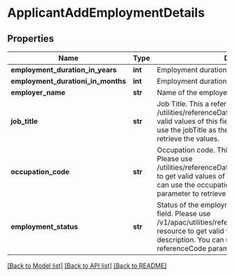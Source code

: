 # ApplicantAddEmploymentDetails

## Properties
Name | Type | Description | Notes
------------ | ------------- | ------------- | -------------
**employment_duration_in_years** | **int** | Employment duration in years | [optional] 
**employment_durationi_in_months** | **int** | Employment duration in months | [optional] 
**employer_name** | **str** | Name of the employer. | [optional] 
**job_title** | **str** | Job Title. This a reference data field. Please use /utilities/referenceData/{jobTitle} resource to get valid values of this field with descriptions. You can use the jobTitle as the referenceCode parameter to retrieve the values. | [optional] 
**occupation_code** | **str** | Occupation code. This is a reference data field. Please use /utilities/referenceData/{occupationCode} resource to get valid values of this field with descriptions. You can use the occupationCode as the referenceCode parameter to retrieve the values. | [optional] 
**employment_status** | **str** | Status of the employment.This is a reference data field. Please use /v1/apac/utilities/referenceData/{employmentStatus} resource to get valid value of this field with description. You can use the field name as the referenceCode parameter to retrieve the values. | [optional] 

[[Back to Model list]](../README.md#documentation-for-models) [[Back to API list]](../README.md#documentation-for-api-endpoints) [[Back to README]](../README.md)

